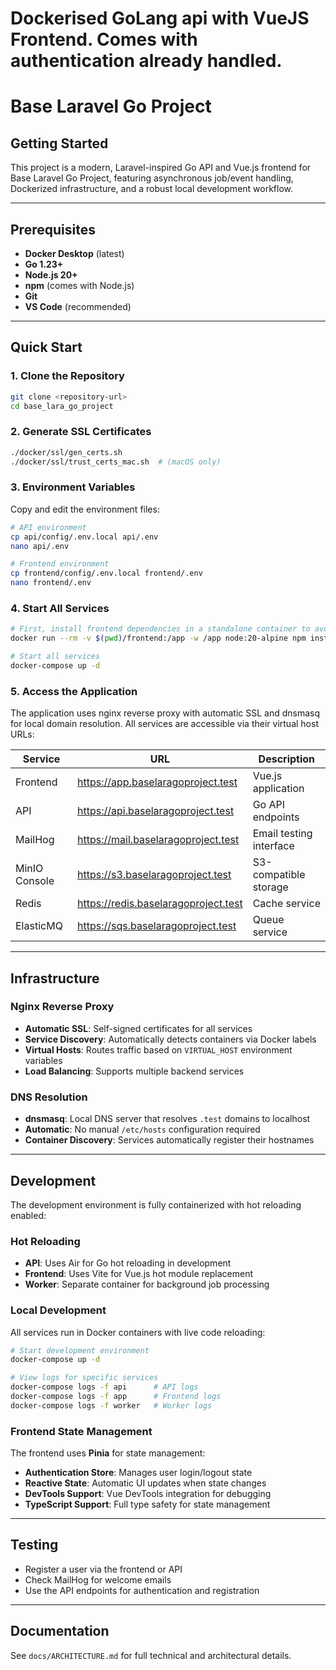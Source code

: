 # Dockerised GoLang api with VueJS Frontend. Comes with authentication already handled. 

# Base Laravel Go Project

## Getting Started

This project is a modern, Laravel-inspired Go API and Vue.js frontend for Base Laravel Go Project, featuring asynchronous job/event handling, Dockerized infrastructure, and a robust local development workflow.

---

## Prerequisites

- **Docker Desktop** (latest)
- **Go 1.23+**
- **Node.js 20+**
- **npm** (comes with Node.js)
- **Git**
- **VS Code** (recommended)

---

## Quick Start

### 1. Clone the Repository
```bash
git clone <repository-url>
cd base_lara_go_project
```

### 2. Generate SSL Certificates
```bash
./docker/ssl/gen_certs.sh
./docker/ssl/trust_certs_mac.sh  # (macOS only)
```

### 3. Environment Variables
Copy and edit the environment files:
```bash
# API environment
cp api/config/.env.local api/.env
nano api/.env

# Frontend environment
cp frontend/config/.env.local frontend/.env
nano frontend/.env
```

### 4. Start All Services
```bash
# First, install frontend dependencies in a standalone container to avoid ARM architecture issues
docker run --rm -v $(pwd)/frontend:/app -w /app node:20-alpine npm install

# Start all services
docker-compose up -d
```

### 5. Access the Application
The application uses nginx reverse proxy with automatic SSL and dnsmasq for local domain resolution. All services are accessible via their virtual host URLs:

| Service | URL | Description |
|---------|-----|-------------|
| Frontend | https://app.baselaragoproject.test | Vue.js application |
| API | https://api.baselaragoproject.test | Go API endpoints |
| MailHog | https://mail.baselaragoproject.test | Email testing interface |
| MinIO Console | https://s3.baselaragoproject.test | S3-compatible storage |
| Redis | https://redis.baselaragoproject.test | Cache service |
| ElasticMQ | https://sqs.baselaragoproject.test | Queue service |

---

## Infrastructure

### Nginx Reverse Proxy
- **Automatic SSL**: Self-signed certificates for all services
- **Service Discovery**: Automatically detects containers via Docker labels
- **Virtual Hosts**: Routes traffic based on `VIRTUAL_HOST` environment variables
- **Load Balancing**: Supports multiple backend services

### DNS Resolution
- **dnsmasq**: Local DNS server that resolves `.test` domains to localhost
- **Automatic**: No manual `/etc/hosts` configuration required
- **Container Discovery**: Services automatically register their hostnames

---

## Development

The development environment is fully containerized with hot reloading enabled:

### Hot Reloading
- **API**: Uses Air for Go hot reloading in development
- **Frontend**: Uses Vite for Vue.js hot module replacement
- **Worker**: Separate container for background job processing

### Local Development
All services run in Docker containers with live code reloading:
```bash
# Start development environment
docker-compose up -d

# View logs for specific services
docker-compose logs -f api      # API logs
docker-compose logs -f app      # Frontend logs
docker-compose logs -f worker   # Worker logs
```

### Frontend State Management
The frontend uses **Pinia** for state management:
- **Authentication Store**: Manages user login/logout state
- **Reactive State**: Automatic UI updates when state changes
- **DevTools Support**: Vue DevTools integration for debugging
- **TypeScript Support**: Full type safety for state management

---

## Testing

- Register a user via the frontend or API
- Check MailHog for welcome emails
- Use the API endpoints for authentication and registration

---

## Documentation

See `docs/ARCHITECTURE.md` for full technical and architectural details.
